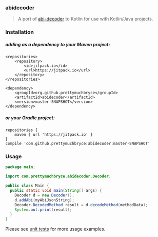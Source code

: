 ### abidecoder

> A port of [abi-decoder](https://github.com/ConsenSys/abi-decoder) to Kotlin for use with Kotlin/Java projects.

### Installation 

##### adding as a dependency to your Maven project: 

```
<repositories>
	<repository>
		<id>jitpack.io</id>
		<url>https://jitpack.io</url>
	</repository>
</repositories>
	
<dependency>
	<groupId>org.github.prettymuchbryce</groupId>
	<artifactId>abidecoder</artifactId>
	<version>master-SNAPSHOT</version>
</dependency>
```

##### or your Gradle project: 

```
repositories {
	maven { url 'https://jitpack.io' }
}
compile 'com.github.prettymuchbryce:abidecoder:master-SNAPSHOT'
```

### Usage

```java
package main;

import com.prettymuchbryce.abidecoder.Decoder;

public class Main {
  public static void main(String[] args) {
	Decoder d = new Decoder();
	d.addAbi(myAbiJsonString);
	Decoder.DecodedMethod result = d.decodeMethod(methodData);
	System.out.print(result);
  }
}
```

Please see [unit tests](https://github.com/prettymuchbryce/abidecoder/blob/master/src/test/kotlin/com/prettymuchbryce/abidecoder/DecoderTests.kt) for more usage examples.
